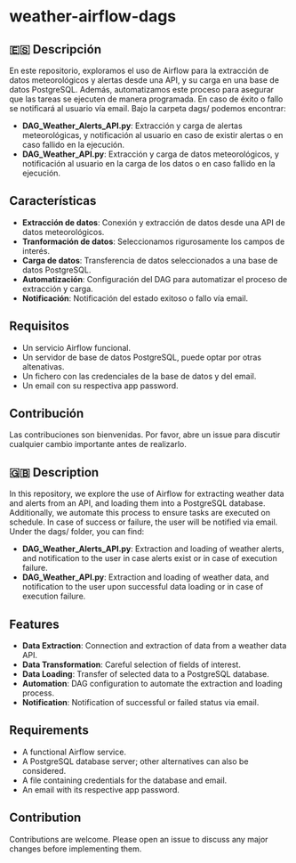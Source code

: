 # weather-airflow-dags
## 🇪🇸 Descripción
En este repositorio, exploramos el uso de Airflow para la extracción de datos meteorológicos y alertas desde una API, y su carga en una base de datos PostgreSQL. Además, automatizamos este proceso para asegurar que las tareas se ejecuten de manera programada. En caso de éxito o fallo se notificará al usuario vía email. Bajo la carpeta dags/ podemos encontrar:
- **DAG_Weather_Alerts_API.py**: Extracción y carga de alertas meteorológicas, y notificación al usuario en caso de existir alertas o en caso fallido en la ejecución.
- **DAG_Weather_API.py**: Extracción y carga de datos meteorológicos, y notificación al usuario en la carga de los datos o en caso fallido en la ejecución.

## Características
- **Extracción de datos**: Conexión y extracción de datos desde una API de datos meteorológicos.
- **Tranformación de datos**: Seleccionamos rigurosamente los campos de interés.
- **Carga de datos**: Transferencia de datos seleccionados a una base de datos PostgreSQL.
- **Automatización**: Configuración del DAG para automatizar el proceso de extracción y carga.
- **Notificación**: Notificación del estado exitoso o fallo vía email.

## Requisitos
- Un servicio Airflow funcional.
- Un servidor de base de datos PostgreSQL, puede optar por otras altenativas.
- Un fichero con las credenciales de la base de datos y del email.
- Un email con su respectiva app password.

## Contribución
Las contribuciones son bienvenidas. Por favor, abre un issue para discutir cualquier cambio importante antes de realizarlo.

## 🇬🇧 Description
In this repository, we explore the use of Airflow for extracting weather data and alerts from an API, and loading them into a PostgreSQL database. Additionally, we automate this process to ensure tasks are executed on schedule. In case of success or failure, the user will be notified via email. Under the dags/ folder, you can find:
- **DAG_Weather_Alerts_API.py**: Extraction and loading of weather alerts, and notification to the user in case alerts exist or in case of execution failure.
- **DAG_Weather_API.py**: Extraction and loading of weather data, and notification to the user upon successful data loading or in case of execution failure.

## Features
- **Data Extraction**: Connection and extraction of data from a weather data API.
- **Data Transformation**: Careful selection of fields of interest.
- **Data Loading**: Transfer of selected data to a PostgreSQL database.
- **Automation**: DAG configuration to automate the extraction and loading process.
- **Notification**: Notification of successful or failed status via email.

## Requirements
- A functional Airflow service.
- A PostgreSQL database server; other alternatives can also be considered.
- A file containing credentials for the database and email.
- An email with its respective app password.

## Contribution
Contributions are welcome. Please open an issue to discuss any major changes before implementing them.
